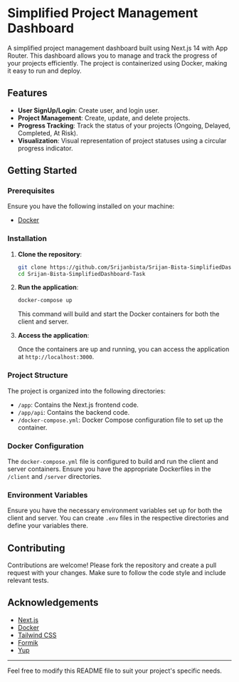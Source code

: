 # Simplified Project Management Dashboard

A simplified project management dashboard built using Next.js 14 with App Router. This dashboard allows you to manage and track the progress of your projects efficiently. The project is containerized using Docker, making it easy to run and deploy.

## Features
- **User SignUp/Login**: Create user, and login user.
- **Project Management**: Create, update, and delete projects.
- **Progress Tracking**: Track the status of your projects (Ongoing, Delayed, Completed, At Risk).
- **Visualization**: Visual representation of project statuses using a circular progress indicator.

## Getting Started

### Prerequisites

Ensure you have the following installed on your machine:

- [Docker](https://www.docker.com/get-started)
  
### Installation

1. **Clone the repository**:

    ```sh
    git clone https://github.com/Srijanbista/Srijan-Bista-SimplifiedDashboard-Task
    cd Srijan-Bista-SimplifiedDashboard-Task
    ```

2. **Run the application**:

    ```sh
    docker-compose up
    ```

    This command will build and start the Docker containers for both the client and server.

3. **Access the application**:

    Once the containers are up and running, you can access the application at `http://localhost:3000`.

### Project Structure

The project is organized into the following directories:

- `/app`: Contains the Next.js frontend code.
- `/app/api`: Contains the backend code.
- `/docker-compose.yml`: Docker Compose configuration file to set up the container.

### Docker Configuration

The `docker-compose.yml` file is configured to build and run the client and server containers. Ensure you have the appropriate Dockerfiles in the `/client` and `/server` directories.


### Environment Variables

Ensure you have the necessary environment variables set up for both the client and server. You can create `.env` files in the respective directories and define your variables there.

## Contributing

Contributions are welcome! Please fork the repository and create a pull request with your changes. Make sure to follow the code style and include relevant tests.


## Acknowledgements

- [Next.js](https://nextjs.org/)
- [Docker](https://www.docker.com/)
- [Tailwind CSS](https://tailwindcss.com/)
- [Formik](https://formik.org/)
- [Yup](https://github.com/jquense/yup)

---

Feel free to modify this README file to suit your project's specific needs.
